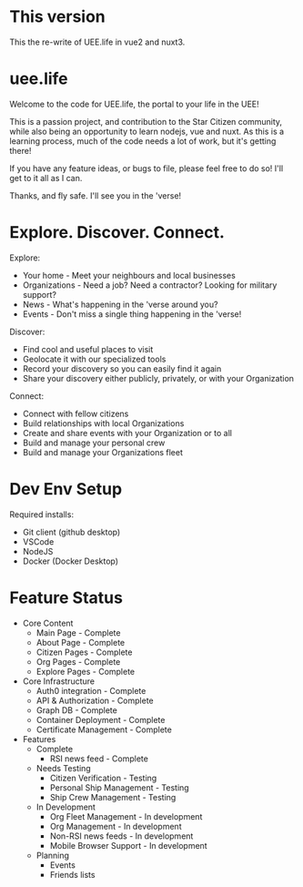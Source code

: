 # This version
This the re-write of UEE.life in vue2 and nuxt3.

# uee.life
Welcome to the code for UEE.life, the portal to your life in the UEE!

This is a passion project, and contribution to the Star Citizen community, while also being an opportunity to learn nodejs, vue and nuxt. As this is a learning process, much of the code needs a lot of work, but it's getting there!

If you have any feature ideas, or bugs to file, please feel free to do so! I'll get to it all as I can.

Thanks, and fly safe. I'll see you in the 'verse!

# Explore. Discover. Connect.

Explore:
* Your home - Meet your neighbours and local businesses
* Organizations - Need a job? Need a contractor? Looking for military support? 
* News - What's happening in the 'verse around you?
* Events - Don't miss a single thing happening in the 'verse!

Discover:
* Find cool and useful places to visit
* Geolocate it with our specialized tools
* Record your discovery so you can easily find it again
* Share your discovery either publicly, privately, or with your Organization

Connect:
* Connect with fellow citizens
* Build relationships with local Organizations
* Create and share events with your Organization or to all
* Build and manage your personal crew
* Build and manage your Organizations fleet


# Dev Env Setup

Required installs:
* Git client (github desktop)
* VSCode
* NodeJS
* Docker (Docker Desktop)

# Feature Status

* Core Content
  * Main Page - Complete
  * About Page - Complete
  * Citizen Pages - Complete
  * Org Pages - Complete
  * Explore Pages - Complete
* Core Infrastructure
  * Auth0 integration - Complete
  * API & Authorization - Complete
  * Graph DB - Complete
  * Container Deployment - Complete
  * Certificate Management - Complete
* Features
  * Complete
    * RSI news feed - Complete
  * Needs Testing
    * Citizen Verification - Testing
    * Personal Ship Management - Testing
    * Ship Crew Management - Testing
  * In Development
    * Org Fleet Management - In development
    * Org Management - In development
    * Non-RSI news feeds - In development
    * Mobile Browser Support - In development
  * Planning
    * Events
    * Friends lists
